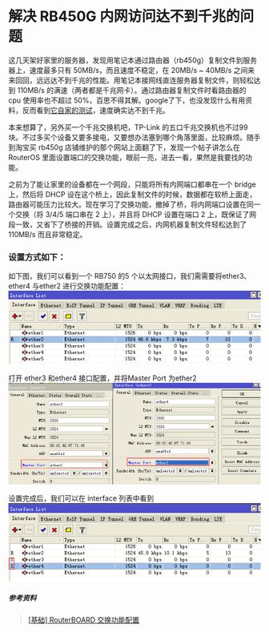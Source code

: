 # 解决 RB450G 内网访问达不到千兆的问题

这几天架好家里的服务器，发现用笔记本通过路由器（rb450g）复制文件到服务器上，速度最多只有 50MB/s，而且速度不稳定，在 20MB/s ~ 40MB/s 之间来来回回，远远达不到千兆的性能。用笔记本接网线直连服务器复制文件，则轻松达到 110MB/s 的满速（两者都是千兆网卡）。通过路由器复制文件时看路由器的 cpu 使用率也不超过 50%，百思不得其解。google了下，也没发现什么有用资料，反而看到[它自家的测试](https://routerboard.com/rb450g)，速度确实达不到千兆。  

本来想算了，另外买一个千兆交换机吧，TP-Link 的五口千兆交换机也不过99块。不过多买个设备又要多接电，又要想办法塞到哪个角落里面，比较麻烦。随手到淘宝买 rb450g 店铺维护的那个网站上面翻了下，发现一个帖子讲怎么在 RouterOS 里面设置端口的交换功能，眼前一亮，进去一看，果然是我要找的功能。  

之前为了能让家里的设备都在一个网段，只能将所有内网端口都串在一个 bridge 上，然后将 DHCP 设在这个桥上，因此复制文件的时候，数据都在软桥上面走，路由器可能压力比较大。现在学习了交换功能，撤掉了桥，将内网端口设置在同一个交换（将 3/4/5 端口串在 2 上），并且将 DHCP 设置在端口 2 上，既保证了网段一致，又省下了桥接的开销。设置完成之后，内网机器复制文件轻松达到了 110MB/s 而且非常稳定。

### 设置方式如下：
如下图，我们可以看到一个 RB750 的5 个以太网接口，我们需需要将ether3、ether4 与ether2 进行交换功能配置：  
![端口列表](https://github.com/Ruikuan/blog/raw/master/Content/etherlist.jpg)  

打开 ether3 和ether4 接口配置，并将Master Port 为ether2  
![设置](https://github.com/Ruikuan/blog/raw/master/Content/switchsetting.jpg)  

设置完成后，我们可以在 interface 列表中看到
![设置完成](https://github.com/Ruikuan/blog/raw/master/Content/finish.jpg)

  
##### 参考资料  
>[[基础] RouterBOARD 交换功能配置](http://bbs.router.com.cn/thread-45971-1-1.html)